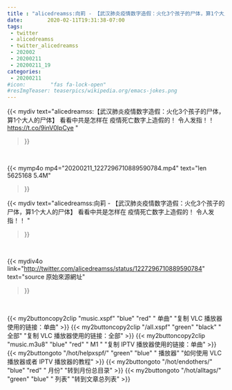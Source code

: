 ```yaml
---
title : "alicedreamss:向莉 - 【武汉肺炎疫情数字造假：火化3个孩子的尸体，算1个大人的尸体】  看看中共是怎样在 疫情死亡数字上造假的！  令人发指！！ "
date:        2020-02-11T19:31:38-07:00
tags:
 - twitter
 - alicedreamss
 - twitter_alicedreamss
 - 202002
 - 20200211
 - 20200211_19
categories:
 - 20200211
#icon:        "fas fa-lock-open"
#resImgTeaser: teaserpics/wikipedia.org/emacs-jokes.png
---
```


{{< mydiv text="alicedreamss:【武汉肺炎疫情数字造假：火化3个孩子的尸体，算1个大人的尸体】  看看中共是怎样在 疫情死亡数字上造假的！  令人发指！！   https://t.co/9inV0IpCye "
>}}
<br>


{{< mymp4o mp4="20200211_1227296710889590784.mp4"
text="len 5625168    5.4M"
>}}


{{< mydiv text="alicedreamss:向莉 - 【武汉肺炎疫情数字造假：火化3个孩子的尸体，算1个大人的尸体】  看看中共是怎样在 疫情死亡数字上造假的！  令人发指！！ "
>}}
<br>

{{< mydiv4o link="http://twitter.com/alicedreamss/status/1227296710889590784"
text="source 原始來源網址"
>}}


<br>



{{< my2buttoncopy2clip "music.xspf"        "blue"   "red"    " 单曲"  "复制 VLC 播放器使用的链接：单曲" >}} {{< my2buttoncopy2clip "/all.xspf"         "green"  "black"  " 全部"  "复制 VLC 播放器使用的链接：全部" >}} {{< my2buttoncopy2clip "music.m3u8"        "blue"   "red"    " M1 "    "复制 IPTV 播放器使用的链接：单曲" >}} {{< my2buttongoto      "/hot/helpxspf/"    "green"  "blue"   " 播放器" "如何使用 VLC 播放器或者 IPTV 播放器的教程" >}} {{< my2buttongoto      "/hot/endothers/"   "blue"   "red"    " 月份"   "转到月份总目录" >}} {{< my2buttongoto      "/hot/alltags/"     "green"  "blue"   " 列表"   "转到文章总列表" >}} 
